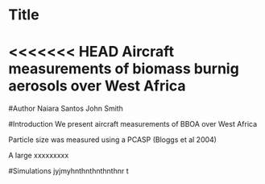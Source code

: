 # Title
<<<<<<< HEAD
Aircraft measurements of biomass burnig aerosols over West Africa
=======


#Author
Naiara Santos
John Smith

#Introduction
We present aircraft measurements of BBOA over West Africa

Particle size was measured using a PCASP (Bloggs et al 2004)

A large xxxxxxxxx

#Simulations
jyjmyhnthnthnthnthnr t
